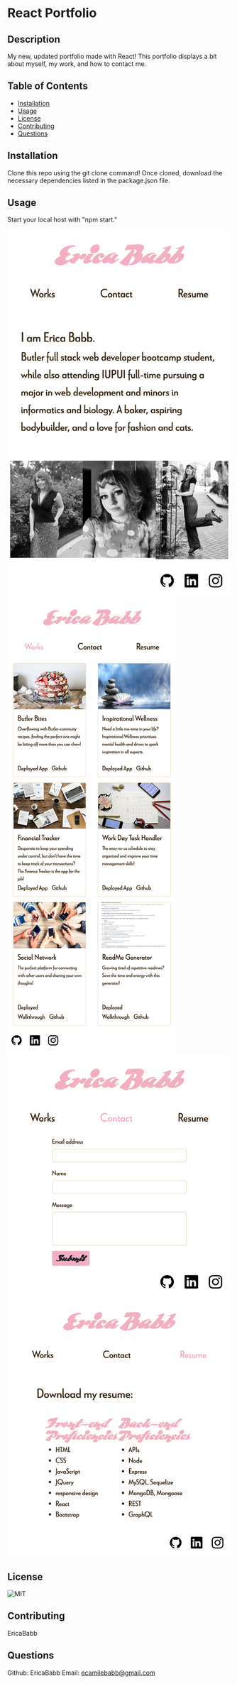 # React Portfolio

## Description

My new, updated portfolio made with React! This portfolio displays a bit about myself, my work, and how to contact me.

## Table of Contents

- [Installation](#installation)
- [Usage](#usage)
- [License](#license)
- [Contributing](#contributing)
- [Questions](#questions)

## Installation

Clone this repo using the git clone command! Once cloned, download the necessary dependencies listed in the package.json file.

## Usage

Start your local host with "npm start."

![](./src/assets/images/about-ss.png)
![](./src/assets/images/works-ss.png)
![](./src/assets/images/contact-ss.png)
![](./src/assets/images/resume-ss.png)

## License

![MIT](https://img.shields.io/badge/license-MIT-green)

## Contributing

EricaBabb

## Questions

Github: EricaBabb
Email: ecamilebabb@gmail.com
